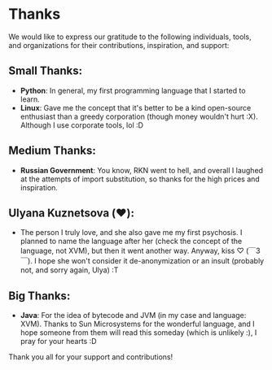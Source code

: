 # Thanks

We would like to express our gratitude to the following individuals, tools, and organizations for their contributions, inspiration, and support:

## Small Thanks:

- **Python**: In general, my first programming language that I started to learn.
- **Linux**: Gave me the concept that it's better to be a kind open-source enthusiast than a greedy corporation (though money wouldn't hurt :X). Although I use corporate tools, lol :D

## Medium Thanks:

- **Russian Government**: You know, RKN went to hell, and overall I laughed at the attempts of import substitution, so thanks for the high prices and inspiration.

## Ulyana Kuznetsova (❤️):

- The person I truly love, and she also gave me my first psychosis. I planned to name the language after her (check the concept of the language, not XVM), but then it went another way. Anyway, kiss ♡ (￣З￣). I hope she won't consider it de-anonymization or an insult (probably not, and sorry again, Ulya) :T

## Big Thanks:

- **Java**: For the idea of bytecode and JVM (in my case and language: XVM). Thanks to Sun Microsystems for the wonderful language, and I hope someone from them will read this someday (which is unlikely :), I pray for your hearts :D

Thank you all for your support and contributions!
